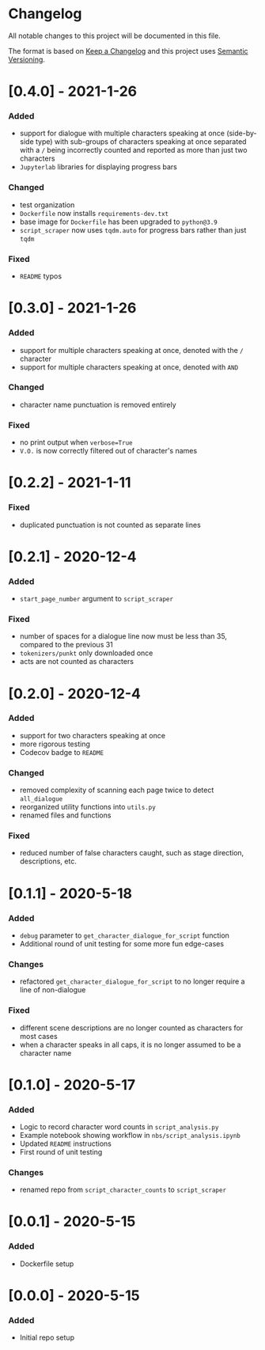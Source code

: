 # Changelog
All notable changes to this project will be documented in this file.

The format is based on [Keep a Changelog](http://keepachangelog.com/en/1.0.0/) and this project uses [Semantic Versioning](http://semver.org/).

# [0.4.0] - 2021-1-26
### Added
 - support for dialogue with multiple characters speaking at once (side-by-side type) with sub-groups of characters speaking at once separated with a `/` being incorrectly counted and reported as more than just two characters
 - `Jupyterlab` libraries for displaying progress bars
### Changed
 - test organization
 - `Dockerfile` now installs `requirements-dev.txt`
 - base image for `Dockerfile` has been upgraded to `python@3.9`
 - `script_scraper` now uses `tqdm.auto` for progress bars rather than just `tqdm`
### Fixed
 - `README` typos

# [0.3.0] - 2021-1-26
### Added
 - support for multiple characters speaking at once, denoted with the `/` character
 - support for multiple characters speaking at once, denoted with `AND`
### Changed
 - character name punctuation is removed entirely
### Fixed
 - no print output when `verbose=True`
 - `V.O.` is now correctly filtered out of character's names

# [0.2.2] - 2021-1-11
### Fixed
 - duplicated punctuation is not counted as separate lines

# [0.2.1] - 2020-12-4
### Added
 - `start_page_number` argument to `script_scraper`
### Fixed
 - number of spaces for a dialogue line now must be less than 35, compared to the previous 31
 - `tokenizers/punkt` only downloaded once
 - acts are not counted as characters

# [0.2.0] - 2020-12-4
### Added
 - support for two characters speaking at once
 - more rigorous testing
 - Codecov badge to `README`
### Changed
 - removed complexity of scanning each page twice to detect `all_dialogue`
 - reorganized utility functions into `utils.py`
 - renamed files and functions
### Fixed
 - reduced number of false characters caught, such as stage direction, descriptions, etc.

# [0.1.1] - 2020-5-18
### Added
 - `debug` parameter to `get_character_dialogue_for_script` function
 - Additional round of unit testing for some more fun edge-cases
### Changes
 - refactored `get_character_dialogue_for_script` to no longer require a line of non-dialogue
### Fixed
 - different scene descriptions are no longer counted as characters for most cases
 - when a character speaks in all caps, it is no longer assumed to be a character name

# [0.1.0] - 2020-5-17
### Added
 - Logic to record character word counts in `script_analysis.py`
 - Example notebook showing workflow in `nbs/script_analysis.ipynb`
 - Updated `README` instructions
 - First round of unit testing
### Changes
 - renamed repo from `script_character_counts` to `script_scraper`

# [0.0.1] - 2020-5-15
### Added
 - Dockerfile setup

# [0.0.0] - 2020-5-15
### Added
 - Initial repo setup
